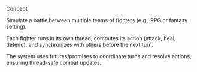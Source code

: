 Concept

Simulate a battle between multiple teams of fighters (e.g., RPG or fantasy setting). 

Each fighter runs in its own thread, computes its action (attack, heal, defend), 
and synchronizes with others before the next turn. 

The system uses futures/promises to coordinate turns and resolve actions, ensuring thread-safe combat updates.
